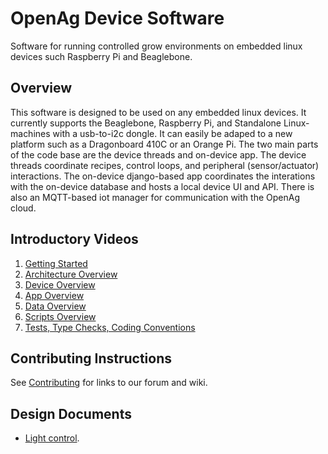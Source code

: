 # OpenAg Device Software
Software for running controlled grow environments on embedded linux devices such Raspberry Pi and Beaglebone. 

## Overview
This software is designed to be used on any embedded linux devices. 
It currently supports the Beaglebone, Raspberry Pi, and Standalone Linux-machines with a usb-to-i2c dongle.
It can easily be adaped to a new platform such as a Dragonboard 410C or an Orange Pi.
The two main parts of the code base are the device threads and on-device app. 
The device threads coordinate recipes, control loops, and peripheral (sensor/actuator) interactions. 
The on-device django-based app coordinates the interations with the on-device database and hosts a local device UI and API. 
There is also an MQTT-based iot manager for communication with the OpenAg cloud.

## Introductory Videos
1. [Getting Started](https://youtu.be/M3rPBoFnRuo)
2. [Architecture Overview](https://youtu.be/tYYAANnXESI) 
3. [Device Overview](https://youtu.be/lotOETQ6RsQ)
4. [App Overview](https://youtu.be/2YWZdtC_ApQ)
5. [Data Overview](https://youtu.be/DeByYZ-9yeI)
6. [Scripts Overview](https://youtu.be/glc1fmoQOr4)
7. [Tests, Type Checks, Coding Conventions](https://youtu.be/USms_7X83aE)

## Contributing Instructions
See [Contributing](docs/contributing.md) for links to our forum and wiki.

## Design Documents
 - [Light control](docs/light/overview.md).
